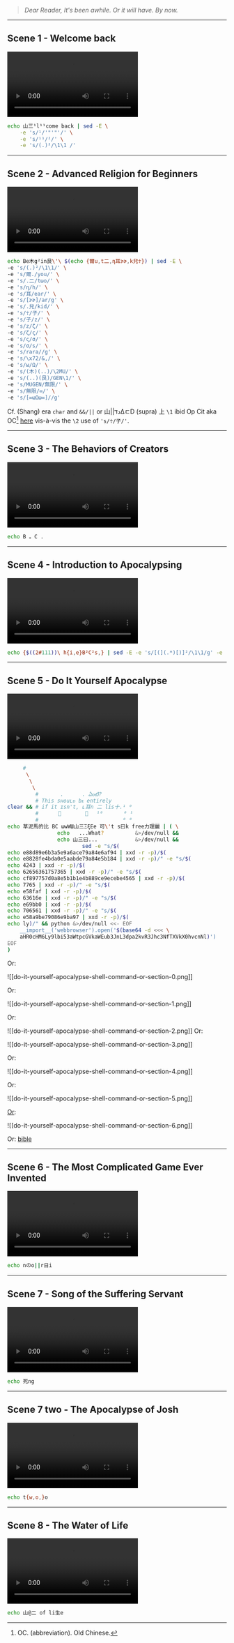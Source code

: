 
> _Dear Reader,_
> _It's been awhile._
> _Or it will have._
> _By now._

---

## Scene 1 - Welcome back


<video style="max-width:100%; height:auto;" src="https://fukkot.com/1-welcome-back.mp4" controls=""></video>

```sh
echo 山三¹l¹¹come back | sed -E \
	-e 's/¹/'"'"'/' \
	-e 's/¹¹/²/' \
	-e 's/(.)²/\1\1 /'
```

---

## Scene 2 - Advanced Religion for Beginners

<video style="max-width:100%; height:auto;" src="https://fukkot.com/2-advanced-religion-for-beginners.mp4" controls=""></video>

```sh
echo Be木g²in艮\'\ $(echo {爾u,t二,η耳ɝɚ,k兒☥}) | sed -E \
-e 's/(.)²/\1\1/' \
-e 's/爾./you/' \
-e 's/.二/tωο/' \
-e 's/η/h/' \
-e 's/耳/ear/' \
-e 's/[ɝɚ]/ar/g' \
-e 's/.兒/kid/' \
-e 's/☥/子/' \
-e 's/子/z/' \
-e 's/z/ζ/' \
-e 's/ζ/ς/' \
-e 's/ς/σ/' \
-e 's/σ/s/' \
-e 's/rara//g' \
-e 's/\x72/&,/' \
-e 's/ω/Ω/' \
-e 's/(木)(..)/\2MU/' \
-e 's/(..)(艮)/GEN\1/' \
-e 's/MUGEN/無限/' \
-e 's/無限/∞/' \
-e 's/[∞ωΩω∞]//g'
```

Cf. (Shang) era `char` and `&&/||` or 山||دדΔㄷD (supra) 上 `\1` ibid Op Cit aka OC[^1] [here](https://en.wiktionary.org/wiki/%E5%AD%90#:~:text=Additionally%2C%20Smith%20(2011)%20proposes,early%20waning%2Dgibbous%20phase) vis-à-vis the `\2` use of `'s/☥/子/'`.

[^1]: OC. (abbreviation). Old Chinese.

---

## Scene 3 - The Behaviors of Creators


<video style="max-width:100%; height:auto;" src="https://fukkot.com/3-the-behaviors-of-creators.mp4" controls=""></video>

```sh
echo B 。C .
```

---

## Scene 4 - Introduction to Apocalypsing


<video style="max-width:100%; height:auto;" src="https://fukkot.com/4-introduction-to-apocalypsing.mp4" controls=""></video>

```sh
echo {$((2#111))\ h{i,e}B²C²s,} | sed -E -e 's/[(](.*)[)]²/\1\1/g' -e 's/[(](.*)[)]²/\1\1/g' -e 's/(.)²(.)²/\1\1\2\2/g' -e 's/BBCC/BCBC/g' -e 's/C/c/g' -e 's/B/b/g' -e 's/b/б/g' -e 's/б/6/g' -e 's/6c/\x6c/g' -e 's/ls\b/&,/'
```

---

## Scene 5 - Do It Yourself Apocalypse

<video style="max-width:100%; height:auto;" src="https://fukkot.com/5-do-it-yourself-apocalypse.mp4" controls=""></video>
```sh
	 #
	  \
	   \
	    \
         #       .      . ఏంటి?
         # This sʜouʟᴅ bᴇ entirely
clear && # if it ɪsn't, ʟ耳n 二 lis十.¹ ⁰
         #	　　 👋	  　🙏　 ¹⁰　     ⁰ ¹
         #                           ⁰ ⁰
echo 草泥馬的比 BC ωwWШ山三ΞξEe 可\'t s曰k free力理麗 | ( \
				echo   ...What?          &>/dev/null &&
				echo 山三曰...            &>/dev/null &&
	 			        sed -e "s/$(
echo e88d89e6b3a5e9a6ace79a84e6af94 | xxd -r -p)/$(
echo e8828fe4bda0e5aabde79a84e5b184 | xxd -r -p)/" -e "s/$(
echo 4243 | xxd -r -p)/$(
echo 62656361757365 | xxd -r -p)/" -e "s/$(
echo cf897757d0a8e5b1b1e4b889ce9ecebe4565 | xxd -r -p)/$(
echo 7765 | xxd -r -p)/" -e "s/$(
echo e58faf | xxd -r -p)/$(
echo 63616e | xxd -r -p)/" -e "s/$(
echo e69bb0 | xxd -r -p)/$(
echo 706561 | xxd -r -p)/" -e "s/$(
echo e58a9be79086e9ba97 | xxd -r -p)/$(
echo ly)/" && python &>/dev/null <<- EOF
	__import__('webbrowser').open('$(base64 -d <<< \
	aHR0cHM6Ly9lbi53aWtpcGVkaWEub3JnL3dpa2kvR3Jhc3NfTXVkX0hvcnNl)')
EOF
)
```
Or:

![[do-it-yourself-apocalypse-shell-command-or-section-0.png]]

Or:

![[do-it-yourself-apocalypse-shell-command-or-section-1.png]]

Or:

![[do-it-yourself-apocalypse-shell-command-or-section-2.png]]
Or:

![[do-it-yourself-apocalypse-shell-command-or-section-3.png]]

Or:

![[do-it-yourself-apocalypse-shell-command-or-section-4.png]]

Or:

![[do-it-yourself-apocalypse-shell-command-or-section-5.png]]

[Or](https://en.wikipedia.org/wiki/Martian_language#:~:text=Chinese%20online%20netizens%20later%20followed,language%20to%20deceive%20the%20censorship):

![[do-it-yourself-apocalypse-shell-command-or-section-6.png]]

Or: [bible](https://www.urbandictionary.com/define.php?term=Cao%20ni%20ma)


---

## Scene 6 - The Most Complicated Game Ever Invented


<video style="max-width:100%; height:auto;" src="https://fukkot.com/6-the-most-complicated-game-ever-invented.mp4" controls=""></video>

```sh
echo nのo||r日i
```

---

## Scene 7 - Song of the Suffering Servant

<video style="max-width:100%; height:auto;" src="https://fukkot.com/7-song-of-the-suffering-servant.mp4" controls=""></video>

```sh
echo 死ng
```

---

## Scene 7 two - The Apocalypse of Josh

<video style="max-width:100%; height:auto;" src="https://fukkot.com/7-the-apocalypse-of-josh.mp4" controls=""></video>

```sh
echo t{w,o,}o
```

---

## Scene 8 - The Water of Life

<video style="max-width:100%; height:auto;" src="https://fukkot.com/8-the-water-of-life.mp4" controls=""></video>

```sh
echo 山@二 of li生e
```
